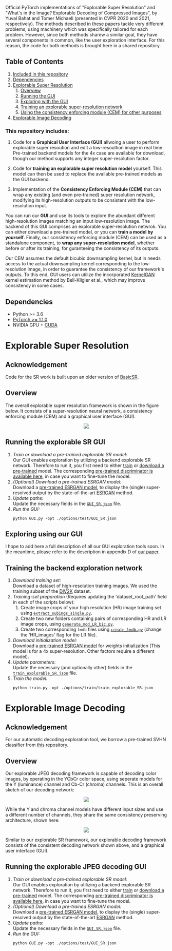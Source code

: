 Official PyTorch implementations of "Explorable Super Resolution" and "What's in the Image? Explorable Decoding of Compressed Images", by Yuval Bahat and Tomer Michaeli (presented in CVPR 2020 and 2021, respectively). The methods described in these papers tackle very different problems, using machinery which was specifically tailored for each problem. However, since both methods sharew a similar goal, they have several components in common, like the user exploration interface. For this reason, the code for both methods is brought here in a shared repository.

## Table of Contents
1. [Included in this repository](#repository_includes)
2. [Dependencies](#dependencies)
3. [Explorable Super Resolution](#SR)
   1. [Overview](#overview)
   5. [Running the GUI](#GUI_run)
   6. [Exploring with the GUI](#GUI_usage)
   7. [Training an explorable super-resolution network](#Training)
   8. [Using the consistency enforcing module (CEM) for other purposes](./CEM)
9. [Explorable Image Decoding](#JPEG)

### This repository includes:<a name="repository_includes"></a>
1. Code for a **Graphical User Interface (GUI)** allwoing a user to perform explorable super resoution and edit a low-resoultion image in real time. Pre-trained backend models for the 4x case are available for download, though our method supports any integer super-resolution factor.

1. Code for **training an explorable super resolution model** yourself. This model can then be used to replace the available pre-trained models as the GUI backend.
1. Implementation of the **Consistency Enforcing Module (CEM)** that can wrap any existing (and even pre-trained) super resolution network, modifying its high-resolution outputs to be consistent with the low-resolution input.


You can run our **GUI** and use its tools to explore the abundant different high-resolution images matching an input low-resolution image. The backend of this GUI comprises an explorable super-resolution netwrok. You can either download a pre-trained model, or you can **train a model by yourself**. Finally, our consistency enforcing module (CEM) can be used as a standalone component, to **wrap any super-resolution model**, whether before or after its training, for guranteeing the consistency of its outputs.

Our CEM assumes the default bicubic downsampling kernel, but in needs access to the actual downsampling kernel corresponding to the low-resolution image, in order to guarantee the consistency of our framework's outputs. To this end, GUI users can utilize the incorporated [KernelGAN](http://www.wisdom.weizmann.ac.il/~vision/kernelgan/) kernel estimation method by Bell-Kligler et al., which may improve consistency in some cases.

## Dependencies

- Python >= 3.6
- [PyTorch >= 1.1.0](https://pytorch.org/)
- NVIDIA GPU + [CUDA](https://developer.nvidia.com/cuda-downloads)
<!--- Other Python packages: `pip install numpy opencv-python lmdb`-->

# Explorable Super Resolution<a name="SR"></a>
## Acknowledgement
Code for the SR work is built upon an older version of [BasicSR](https://github.com/junyanz/pytorch-CycleGAN-and-pix2pix).

## Overview 
The overall explorable super resolution framework is shown in the figure below. It consists of a super-resolution neural network, a consistency enforcing module (CEM) and a graphical user interface (GUI). 
<p align="center">
   <img src="fig_framework_scheme_4_github.png">
</p>

## Running the explorable SR GUI<a name="GUI_run"></a>
1. *Train or download a pre-trained explorable SR model:*  
Our GUI enables exploration by utilizing a backend explorable SR network. Therefore to run it, you first need to either [train](#Training) or [download a pre-trained](https://drive.google.com/file/d/1UmF0Dy_c97CMiyMFG16goJxzXXwpQOUG/view?usp=sharing) model. The corresponding [pre-trained discriminator is available here](https://drive.google.com/file/d/1VsDX6dhQyszW1Lq3wUp5I19mBhuKg9O2/view?usp=sharing), in case you want to fine-tune the model.
1. *(Optional) Download a pre-trained ESRGAN model:*  
Download a [pre-trained ESRGAN model](https://drive.google.com/file/d/1bWeH3zo0OIoCYUjei2pkCBm-ATlkwhpK/view?usp=sharing), to display the (single) super-resolved output by the state-of-the-art [ESRGAN](https://arxiv.org/abs/1809.00219) method.
1. *Update paths:*  
Update the necessary fields in the [`GUI_SR.json`](./options/test/GUI_SR.json) file.
1. *Run the GUI:*  
   ```
   python GUI.py -opt ./options/test/GUI_SR.json  
   ```

## Exploring using our GUI<a name="GUI_usage"></a>
I hope to add here a full description of all our GUI exploration tools soon. In the meantime, please refer to the description in appendix D of [our paper](https://drive.google.com/file/d/1N6pwutE_wxx8xDx29zvItjDdqO-CLklG/view?usp=sharing).

## Training the backend exploration network<a name="Training"></a>
1. *Download training set:*  
Download a dataset of high-resolution training images. We used the training subset of the [DIV2K](https://data.vision.ee.ethz.ch/cvl/DIV2K/) dataset.
1. *Training-set preparation* (Requires updating the 'dataset_root_path' field in each of the scripts below):
   1. Create image crops of your high resolution (HR) image training set using [`extract_subimgs_single.py`](./scripts/extract_subimgs_single.py).
   1. Create two new folders containing pairs of corresponding HR and LR image crops, using [`generate_mod_LR_bic.py`](./scripts/generate_mod_LR_bic.py).
   1. Create two corresponding `lmdb` files using [`create_lmdb.py`](./scripts/create_lmdb.py) (change the 'HR_images' flag for the LR file).
1. *Download initialization model:*  
Download a [pre-trained ESRGAN model](https://drive.google.com/file/d/1bWeH3zo0OIoCYUjei2pkCBm-ATlkwhpK/view?usp=sharing) for weights initialization (This model is for a 4x super-resolution. Other factors require a different model).
1. *Update parameters:*  
Update the necessary (and optionally other) fields in the [`train_explorable_SR.json`](./options/train/train_explorable_SR.json) file.
1. *Train the model:*  
   ```
   python train.py -opt ./options/train/train_explorable_SR.json  
   ```

# Explorable Image Decoding<a name="JPEG"></a>
## Acknowledgement
For our automatic decoding exploration tool, we borrow a pre-trained SVHN classifier from [this](https://github.com/potterhsu/SVHNClassifier-PyTorch) repository.

## Overview 
Our explorable JPEG decoding framework is capable of decoding color images, by operating in the YCbCr color space, using seperate models for the Y (luminance) channel and Cb-Cr (chroma) channels. This is an overall sketch of our decoding network:
<p align="center">
   <img src="/resources/fig_color_framework_arch.png">
</p>
While the Y and chroma channel models have different input sizes and use a different number of channels, they share the same consistency preserving architecture, shown here:
<p align="center">
   <img src="/resources/fig_framework_arch.png">
</p>

Similar to our explorable SR framework, our explorable decoding framework consists of the consistent decoding network shown above, and a graphical user interface (GUI). 

## Running the explorable JPEG decoding GUI<a name="GUI_run"></a>
1. *Train or download a pre-trained explorable SR model:*  
Our GUI enables exploration by utilizing a backend explorable SR network. Therefore to run it, you first need to either [train](#Training) or [download a pre-trained](https://drive.google.com/file/d/1UmF0Dy_c97CMiyMFG16goJxzXXwpQOUG/view?usp=sharing) model. The corresponding [pre-trained discriminator is available here](https://drive.google.com/file/d/1VsDX6dhQyszW1Lq3wUp5I19mBhuKg9O2/view?usp=sharing), in case you want to fine-tune the model.
1. *(Optional) Download a pre-trained ESRGAN model:*  
Download a [pre-trained ESRGAN model](https://drive.google.com/file/d/1bWeH3zo0OIoCYUjei2pkCBm-ATlkwhpK/view?usp=sharing), to display the (single) super-resolved output by the state-of-the-art [ESRGAN](https://arxiv.org/abs/1809.00219) method.
1. *Update paths:*  
Update the necessary fields in the [`GUI_SR.json`](./options/test/GUI_SR.json) file.
1. *Run the GUI:*  
   ```
   python GUI.py -opt ./options/test/GUI_SR.json  
   ```
